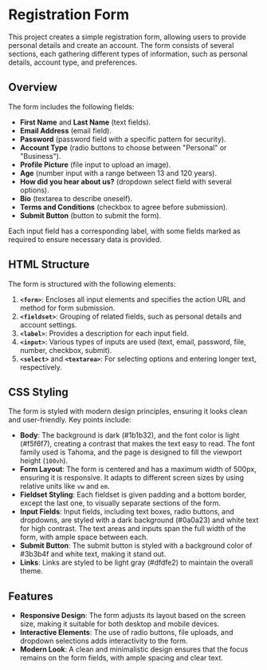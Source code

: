 # Registration Form

This project creates a simple registration form, allowing users to provide personal details and create an account. The form consists of several sections, each gathering different types of information, such as personal details, account type, and preferences.

## Overview

The form includes the following fields:
- **First Name** and **Last Name** (text fields).
- **Email Address** (email field).
- **Password** (password field with a specific pattern for security).
- **Account Type** (radio buttons to choose between "Personal" or "Business").
- **Profile Picture** (file input to upload an image).
- **Age** (number input with a range between 13 and 120 years).
- **How did you hear about us?** (dropdown select field with several options).
- **Bio** (textarea to describe oneself).
- **Terms and Conditions** (checkbox to agree before submission).
- **Submit Button** (button to submit the form).

Each input field has a corresponding label, with some fields marked as required to ensure necessary data is provided.

## HTML Structure

The form is structured with the following elements:
1. **`<form>`**: Encloses all input elements and specifies the action URL and method for form submission.
2. **`<fieldset>`**: Grouping of related fields, such as personal details and account settings.
3. **`<label>`**: Provides a description for each input field.
4. **`<input>`**: Various types of inputs are used (text, email, password, file, number, checkbox, submit).
5. **`<select>`** and **`<textarea>`**: For selecting options and entering longer text, respectively.

## CSS Styling

The form is styled with modern design principles, ensuring it looks clean and user-friendly. Key points include:

- **Body**: The background is dark (#1b1b32), and the font color is light (#f5f6f7), creating a contrast that makes the text easy to read. The font family used is Tahoma, and the page is designed to fill the viewport height (`100vh`).
- **Form Layout**: The form is centered and has a maximum width of 500px, ensuring it is responsive. It adapts to different screen sizes by using relative units like `vw` and `em`.
- **Fieldset Styling**: Each fieldset is given padding and a bottom border, except the last one, to visually separate sections of the form.
- **Input Fields**: Input fields, including text boxes, radio buttons, and dropdowns, are styled with a dark background (#0a0a23) and white text for high contrast. The text areas and inputs span the full width of the form, with ample space between each.
- **Submit Button**: The submit button is styled with a background color of #3b3b4f and white text, making it stand out.
- **Links**: Links are styled to be light gray (#dfdfe2) to maintain the overall theme.

## Features

- **Responsive Design**: The form adjusts its layout based on the screen size, making it suitable for both desktop and mobile devices.
- **Interactive Elements**: The use of radio buttons, file uploads, and dropdown selections adds interactivity to the form.
- **Modern Look**: A clean and minimalistic design ensures that the focus remains on the form fields, with ample spacing and clear text.

